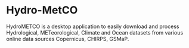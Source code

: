 # Hydro-MetCO
HydroMETCO is a desktop application to easily download and process Hydrological, METeorological, Climate and Ocean datasets from various online data sources Copernicus, CHIRPS, GSMaP.
